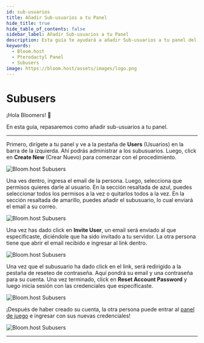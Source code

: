 ```yaml
---
id: sub-usuarios
title: Añadir Sub-usuarios a tu Panel
hide_title: true
hide_table_of_contents: false
sidebar_label: Añadir Sub-usuarios a tu Panel
description: Esta guía te ayudará a añadir Sub-usuarios a tu panel del servidor
keywords:
  - Bloom.host
  - Pterodactyl Panel
  - Subusers
image: https://bloom.host/assets/images/logo.png
---
```


# Subusers

¡Hola Bloomers! 👋

En esta guía, repasaremos como añadir sub-usuarios a tu panel.

---

Primero, dirígete a tu panel y ve a la pestaña de **Users** (Usuarios) en la barra de la izquierda. Ahí podrás administrar a los subusuarios. Luego, click en **Create New** (Crear Nuevo) para comenzar con el procedimiento.

![Bloom.host Subusers](../../../../../static/img/subusers/subusers1.png)

Una ves dentro, ingresa el email de la persona. Luego, selecciona que permisos quieres darle al usuario. En la sección resaltada de azul, puedes seleccionar todos los permisos a la vez o quitarlos todos a la vez. En la sección resaltada de amarillo, puedes añadir el subusuario, lo cual enviará el email a su correo.

![Bloom.host Subusers](../../../../../static/img/subusers/subusers2.png)

Una vez has dado click en **Invite User**, un email será enviado al que especificaste, diciéndole que ha sido invitado a tu servidor. La otra persona tiene que abrir el email recibido e ingresar al link dentro.

![Bloom.host Subusers](../../../../../static/img/subusers/subusers3.png)

Una vez que el subusuario ha dado click en el link, será redirigido a la pestaña de reseteo de contraseña. Aquí pondrá su email y una contraseña para su cuenta. Una vez terminado, click en **Reset Account Password** y luego inicia sesión con las credenciales que especificaste.

![Bloom.host Subusers](../../../../../static/img/subusers/subusers4.png)

¡Después de haber creado su cuenta, la otra persona puede entrar al [panel de juego](https://mc.bloom.host/) e ingresar con sus nuevas credenciales!

![Bloom.host Subusers](../../../../../static/img/subusers/subusers5.png)

---